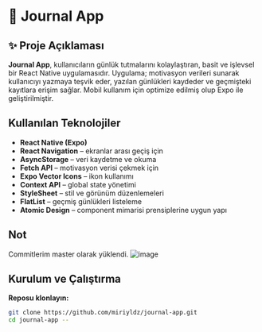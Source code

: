 # 📓 Journal App

## ✨ Proje Açıklaması

**Journal App**, kullanıcıların günlük tutmalarını kolaylaştıran, basit ve işlevsel bir React Native uygulamasıdır. Uygulama; motivasyon verileri sunarak kullanıcıyı yazmaya teşvik eder, yazılan günlükleri kaydeder ve geçmişteki kayıtlara erişim sağlar. Mobil kullanım için optimize edilmiş olup Expo ile geliştirilmiştir.


## Kullanılan Teknolojiler

- **React Native (Expo)**
- **React Navigation** – ekranlar arası geçiş için
- **AsyncStorage** – veri kaydetme ve okuma
- **Fetch API** – motivasyon verisi çekmek için
- **Expo Vector Icons** – ikon kullanımı
- **Context API** – global state yönetimi
- **StyleSheet** – stil ve görünüm düzenlemeleri
- **FlatList** – geçmiş günlükleri listeleme
- **Atomic Design** – component mimarisi prensiplerine uygun yapı

## Not 
Commitlerim master olarak yüklendi. 
![image](https://github.com/user-attachments/assets/23c3405f-f6cf-4be7-a591-985099638517)

  
## Kurulum ve Çalıştırma

**Reposu klonlayın:**

```bash
git clone https://github.com/miriyldz/journal-app.git
cd journal-app --





